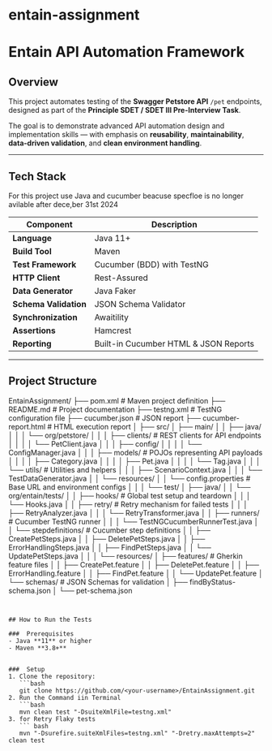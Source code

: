 # entain-assignment

#  Entain  API Automation Framework

##  Overview
This project automates testing of the **Swagger Petstore API** `/pet` endpoints, designed as part of the **Principle SDET / SDET III Pre-Interview Task**.

The goal is to demonstrate advanced API automation design and implementation skills — with emphasis on **reusability**, **maintainability**, **data-driven validation**, and **clean environment handling**.

---

##  Tech Stack

For this project use Java and cucumber beacuse specfloe is no longer avilable after dece,ber 31st 2024

| Component | Description |
|------------|-------------|
| **Language** | Java 11+ |
| **Build Tool** | Maven |
| **Test Framework** | Cucumber (BDD) with TestNG |
| **HTTP Client** | Rest-Assured |
| **Data Generator** | Java Faker |
| **Schema Validation** | JSON Schema Validator |
| **Synchronization** | Awaitility |
| **Assertions** | Hamcrest |
| **Reporting** | Built-in Cucumber HTML & JSON Reports |

---

## Project Structure


EntainAssignment/
├── pom.xml                          # Maven project definition
├── README.md                        # Project documentation
├── testng.xml                       # TestNG configuration file
├── cucumber.json                    # JSON report
├── cucumber-report.html             # HTML execution report
│
├── src/
│   ├── main/
│   │   ├── java/
│   │   │   └── org/petstore/
│   │   │       ├── clients/         # REST clients for API endpoints
│   │   │       │   └── PetClient.java
│   │   │       ├── config/
│   │   │       │   └── ConfigManager.java
│   │   │       ├── models/          # POJOs representing API payloads
│   │   │       │   ├── Category.java
│   │   │       │   ├── Pet.java
│   │   │       │   └── Tag.java
│   │   │       └── utils/           # Utilities and helpers
│   │   │           ├── ScenarioContext.java
│   │   │           └── TestDataGenerator.java
│   │   └── resources/
│   │       └── config.properties    # Base URL and environment configs
│   │
│   └── test/
│       ├── java/
│       │   └── org/entain/tests/
│       │       ├── hooks/           # Global test setup and teardown
│       │       │   └── Hooks.java
│       │       ├── retry/           # Retry mechanism for failed tests
│       │       │   ├── RetryAnalyzer.java
│       │       │   └── RetryTransformer.java
│       │       ├── runners/         # Cucumber TestNG runner
│       │       │   └── TestNGCucumberRunnerTest.java
│       │       └── stepdefinitions/ # Cucumber step definitions
│       │           ├── CreatePetSteps.java
│       │           ├── DeletePetSteps.java
│       │           ├── ErrorHandlingSteps.java
│       │           ├── FindPetSteps.java
│       │           └── UpdatePetSteps.java
│       │
│       └── resources/
│           ├── features/             # Gherkin feature files
│           │   ├── CreatePet.feature
│           │   ├── DeletePet.feature
│           │   ├── ErrorHandling.feature
│           │   ├── FindPet.feature
│           │   └── UpdatePet.feature
│           └── schemas/              # JSON Schemas for validation
│               ├── findByStatus-schema.json
│               └── pet-schema.json
 

```


## How to Run the Tests

###  Prerequisites
- Java **11** or higher  
- Maven **3.8+**


###  Setup
1. Clone the repository:
   ```bash
   git clone https://github.com/<your-username>/EntainAssignment.git
2. Run the Command iin Terminal
   ```bash
   mvn clean test "-DsuiteXmlFile=testng.xml"
3. for Retry Flaky tests
   ``` bash
   mvn "-Dsurefire.suiteXmlFiles=testng.xml" "-Dretry.maxAttempts=2" clean test



